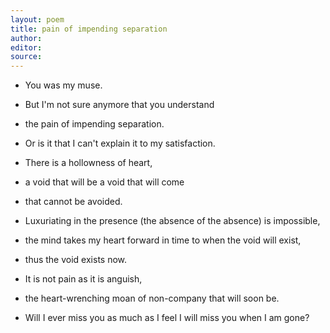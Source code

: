 ```yaml
---
layout: poem
title: pain of impending separation
author: 
editor: 
source: 
---
```


- You was my muse.
- But I'm not sure anymore that you understand
- the pain of impending separation.

- Or is it that I can't explain it to my satisfaction.
- There is a hollowness of heart, 
- a void that will be a void that will come
- that cannot be avoided.
- Luxuriating in the presence (the absence of the absence) is impossible,
- the mind takes my heart forward in time to when the void will exist,
- thus the void exists now. 
- It is not pain as it is anguish,
- the heart-wrenching moan of non-company that will soon be.
- Will I ever miss you as much as I feel I will miss you when I am gone?
